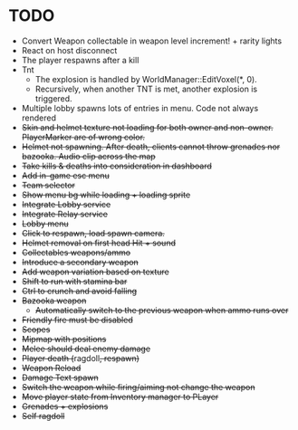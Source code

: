 ﻿# TODO
- Convert Weapon collectable in weapon level increment! + rarity lights
- React on host disconnect
- The player respawns after a kill
- Tnt
  - The explosion is handled by WorldManager::EditVoxel(*, 0).
  - Recursively, when another TNT is met, another explosion is triggered.
- Multiple lobby spawns lots of entries in menu. Code not always rendered
- ~~Skin and helmet texture not loading for both owner and non-owner. PlayerMarker are of wrong color.~~ 
- ~~Helmet not spawning. After death, clients cannot throw grenades nor bazooka. Audio clip across the map~~
- ~~Take kills & deaths into consideration in dashboard~~
- ~~Add in-game esc menu~~
- ~~Team selector~~
- ~~Show menu bg while loading + loading sprite~~
- ~~Integrate Lobby service~~
- ~~Integrate Relay service~~
- ~~Lobby menu~~
- ~~Click to respawn, load spawn camera.~~
- ~~Helmet removal on first head Hit + sound~~
- ~~Collectables weapons/ammo~~
- ~~Introduce a secondary weapon~~
- ~~Add weapon variation based on texture~~
- ~~Shift to run with stamina bar~~
- ~~Ctrl to crunch and avoid falling~~
- ~~Bazooka weapon~~
  - ~~Automatically switch to the previous weapon when ammo runs over~~
- ~~Friendly fire must be disabled~~
- ~~Scopes~~
- ~~Mipmap with positions~~
- ~~Melee should deal enemy damage~~
- ~~Player death (~~ragdoll~~, respawn)~~
- ~~Weapon Reload~~
- ~~Damage Text spawn~~
- ~~Switch the weapon while firing/aiming not change the weapon~~
- ~~Move player state from Inventory manager to PLayer~~
- ~~Grenades + explosions~~
- ~~Self ragdoll~~
